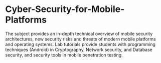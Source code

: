# Cyber-Security-for-Mobile-Platforms
The subject provides an in-depth technical overview of mobile security architectures, new security risks and threats of modern mobile platforms and operating systems. 
Lab tutorials provide students with programming techniques (Android) in Cryptography, Network security, and Database security, and security tools in mobile penetration testing.
